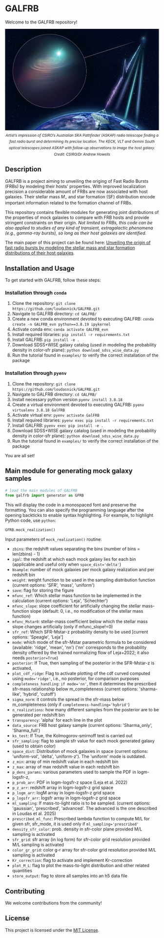 # GALFRB

Welcome to the GALFRB repository! 

<p align="center">
  <img src="FRB_sketch.jpg" alt="Description" width="1000">
  <br>
  <sub><em>Artist’s impression of CSIRO’s Australian SKA Pathfinder (ASKAP) radio telescope finding a fast radio burst and determining its precise location. The KECK, VLT and Gemini South optical telescopes joined ASKAP with follow-up observations to image the host galaxy. Credit: CSIRO/Dr Andrew Howells</em></sub>
</p>


## Description

GALFRB is a project aiming to unveiling the origing of Fast Radio Bursts (FRBs) by modeling their hosts' properties. With improved localization precision a considerable amount of FRBs are now associated with host galaxies. Their stellar mass $M_\star$ and star formation (SF) distribution encode important information related to the formation channel of FRBs.

This repository contains flexible modules for generating joint distributions of the properties of mock galaxies to compare with FRB hosts and provide stringent constraints on their origin. *Not limited to FRBs, this code can be also applied to studies of any kind of transient, extragalactic phenomena (e.g., gamma-ray bursts), so long as their host galaxies are identified.*

The main paper of this project can be found here: [Unveiling the origin of fast radio bursts by modeling the stellar mass and star formation distributions of their host galaxies](https://arxiv.org/abs/2502.15566). 



## Installation and Usage

To get started with GALFRB, follow these steps:

### Installation through `conda`

1. Clone the repository: `git clone https://github.com/loudasnick/GALFRB.git`
2. Navigate to GALFRB directory: `cd GALFRB/`
3. Create a new conda environment devoted to executing GALFRB: `conda create -n GALFRB_evn python==3.8.19 ipykernel`
4. Activate conda env: `conda activate GALFRB_evn` <!-- 2. Install the required dependencies: `pip install -r requirements.txt` -->
5. Install required libraries: `pip install -r requirements.txt`
6. Install GALFRB: `pip install -e .`
7. Download SDSS+WISE galaxy catalog (used in modeling the probability density in color-sfr plane): `python download_sdss_wise_data.py`
8. Run the tutorial found in `examples/` to verify the correct installation of the package


### Installation through `pyenv`

1. Clone the repository: `git clone https://github.com/loudasnick/GALFRB.git`
2. Navigate to GALFRB directory: `cd GALFRB/`
3. Install necessary python version `pyenv install 3.8.18`
4. Create a virtual environment devoted to executing GALFRB: `pyenv virtualenv 3.8.18 GalFRB`
5. Activate virtual env: `pyenv activate GalFRB`
6. Install required libraries: `pyenv exec pip install -r requirements.txt`
7. Install GALFRB: `pyenv exec pip install -e .`
8. Download SDSS+WISE galaxy catalog (used in modeling the probability density in color-sfr plane): `python download_sdss_wise_data.py`
9. Run the tutorial found in `examples/` to verify the correct installation of the package


You are all set!

## Main module for generating mock galaxy samples


```python
# load the main modules of GALFRB
from galfrb import generator as GFRB
```

This will display the code in a monospaced font and preserve the formatting. You can also specify the programming language after the opening backticks to enable syntax highlighting. For example, to highlight Python code, use ```python```:

```python
GFRB.mock_realization()
```

Input parameters of `mock_realization()` routine:

- `zbins`: the redshift values separating the bins (number of bins = len(zbins) - 1)
- `zgal`: the redshift at which each mock galaxy lies for each bin (applicable and useful only when `space_dist='delta'`)
- `Nsample`: number of mock galaxies per mock galaxy realization and per redshift bin
- `weight`: weight function to be used in the sampling distribution function (current options: 'SFR', 'mass', 'uniform')
- `save`: flag for storing the figure
- `mfunc_ref`: Which stellar mass function to be implemented in the calculation (current options: 'Leja', 'Schechter')
- `mfunc_slope`: slope coefficient for artificially changing the stellar mass-function slope (default: 0, i.e., no modification of the stellar mass function)
- `mfunc_Mstar0`: stellar-mass coefficient below which the stellar mass slope changes artificially (only if mfunc_slope!=0)
- `sfr_ref`: Which SFR-Mstar-z probability density to be used [current options: 'Speagle', 'Leja']
- `mode`: which mode of the sfr-Mstar parametric formula to be considered (available: 'ridge', 'mean', 'nn') ('nn' corresponds to the probability density offered by the trained normalizing flow of Leja+2022; it also needs `posterior=True`)
- `posterior`: If True, then sampling of the posterior in the SFR-Mstar-z is activated,
- `plot_cdf_ridge`: Flag to activate plotting of the cdf curved computed using `mode='ridge'`, i.e., no posterior, for comparison purposes 
- `completeness_handling`: `if mode='nn'`, then it determines the prescribed sfr-mass relationship below m_completeness (current options: 'sharma-like', 'hybrid', 'cutoff')
- `sigma_norm`: it controls the spread in the sfr-mass below m_completeness (only if `completeness-handling='hybrid'`)
- `n_realizations`: how many different samples from the posterior are to be generated per redshift bin
- `transparency`: 'alpha' for each line in the plot
- `data_source`: FRB host galaxy sample (current options: 'Sharma_only', 'Sharma_full')
- `ks_test`: If True, the Kolmogorov-smirnoff test is carried out
- `sfr_sampling`: flag to sample sfr value for each mock generated galaxy (used to obtain color)
- `space_dist`: Distribution of mock galaxies in space (current options: 'uniform-vol', 'delta', 'uniform-z'). The 'uniform' mode is outdated.
- `z_min`: array of min redshift value in each redshift bin
- `z_max`: array of max redshift value in each redshift bin
- `p_dens_params`: various parameters used to sample the PDF in logm-logsfr-z,
- `p_prob_arr`: PDF in logm-logsfr-z space (Leja et al. 2022) 
- `p_z_arr`: redshift array in logm-logsfr-z grid space 
- `p_logm_arr`: logM array in logm-logsfr-z grid space 
- `p_logsfr_arr`: logsfr array in logm-logsfr-z grid space 
- `ml_sampling`: If mass-to-light ratio is to be sampled. (current options: 'gaussian', 'prescribed', 'advanced'. The advanced is the one described in Loudas et al. 2025)
- `prescribed_ml_func`: Prescribed lambda function to compute M/L for given sfr, sfr_mode, it is used only if `ml_sampling='prescribed'`
- `density_sfr_color`: prob. density in sfr-color plane provided M/L sampling is activated
- `sfr_grid`: sfr array (in log form) for sfr-color grid resolution provided M/L sampling is activated
- `color_gr_grid`: color g-r array for sfr-color grid resolution provided M/L sampling is activated
- `Kr_correction`: flag to activate and implement Kr-correction
- `plot_M_L`: flag to plot the mass-to-light distribution and other related quantities
- `store_output`: flag to store all samples into an h5 data file



## Contributing

We welcome contributions from the community! 

## License

This project is licensed under the [MIT License](LICENSE).
